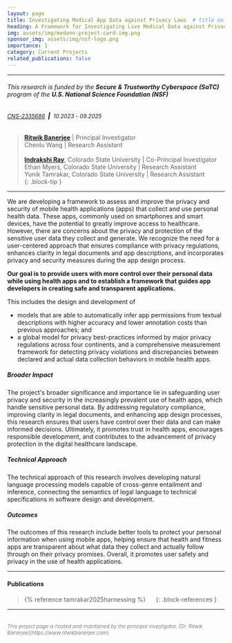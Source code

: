 ```yaml
---
layout: page
title: Investigating Medical App Data against Privacy Laws  # title on the card
heading: A Framework for Investigating Live Medical Data against Privacy Laws # heading for the project page
img: assets/img/medann-project-card-img.png
sponsor_img: assets/img/nsf-logo.png
importance: 1
category: Current Projects
related_publications: false
---
```


---

<h6 class="project-sponsor">This research is funded by the <strong>Secure & Trustworthy Cyberspace (SaTC)</strong> program of the  <strong>U.S. National Science Foundation (NSF)</strong></h6>
<h6 class="project-sponsor">
  <span style="font-weight: 400; font-size: 0.8rem;">
    <a href="https://www.nsf.gov/awardsearch/showAward?AWD_ID=2335686">CNS-2335686</a>
  </span>
  <span style="font-weight: 800;">&nbsp;|&nbsp;</span>
  <span style="font-weight: 400; font-size: 0.8rem;">
    10.2023 - 09.2025
  </span>
</h6>


> [**Ritwik Banerjee**](https://www.ritwikbanerjee.com) \| Principal Investigator <br>
> Chenlu Wang \| Research Assistant <br><br>
> [**Indrakshi Ray**](https://www.cs.colostate.edu/~iray), Colorado State University \| Co-Principal Investigator <br>
> Ethan Myers, Colorado State University \| Research Assistant <br>
> Yunik Tamrakar, Colorado State University \| Research Assistant <br>
{: .block-tip }

---

We are developing a framework to assess and improve the privacy and security of mobile health applications (apps) that collect and use personal health data.
These apps, commonly used on smartphones and smart devices, have the potential to greatly improve access to healthcare.
However, there are concerns about the privacy and protection of the sensitive user data they collect and generate.
We recognize the need for a user-centered approach that ensures compliance with privacy regulations, enhances clarity in legal documents and app descriptions, and incorporates privacy and security measures during the app design process.

**Our goal is to provide users with more control over their personal data while using health apps and to establish a framework that guides app developers in creating safe and transparent applications.**

This includes the design and development of
- models that are able to automatically infer app permissions from textual descriptions with higher accuracy and lower annotation costs than previous approaches; and
- a global model for privacy best-practices informed by major privacy regulations across four continents, and a comprehensive measurement framework for detecting privacy violations and discrepancies between declared and actual data collection behaviors in mobile health apps.

##### **Broader Impact**
The project's broader significance and importance lie in safeguarding user privacy and security in the increasingly prevalent use of health apps, which handle sensitive personal data.
By addressing regulatory compliance, improving clarity in legal documents, and enhancing app design processes, this research ensures that users have control over their data and can make informed decisions. Ultimately, it promotes trust in health apps, encourages responsible development, and contributes to the advancement of privacy protection in the digital healthcare landscape.

##### **Technical Approach**
The technical approach of this research involves developing natural language processing models capable of cross-genre entailment and inference, connecting the semantics of legal language to technical specifications in software design and development.

##### **Outcomes**
The outcomes of this research include better tools to protect your personal information when using mobile apps, helping ensure that health and fitness apps are transparent about what data they collect and actually follow through on their privacy promises.
Overall, it promotes user safety and privacy in the use of health applications.

---

#### Publications
> {% reference tamrakar2025harnessing %}
> &nbsp;&nbsp;&nbsp;&nbsp;
> [<i class="fas fa-file-pdf"></i>](/assets/pdf/tamrakar2025harnessing.pdf)
{: .block-references }
  
---

<br>
<span style="float: right; font-weight: 200; font-size: 0.75rem;"><i>This project page is hosted and maintained by the principal investigator, [Dr. Ritwik Banerjee](https://www.ritwikbanerjee.com).</i></span>
